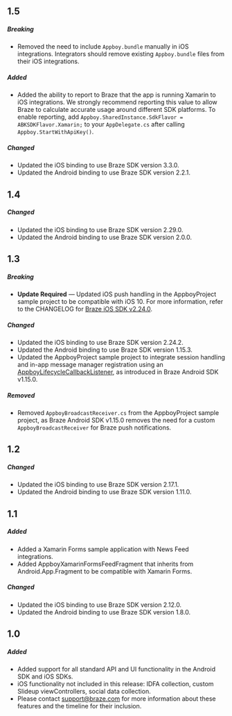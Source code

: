 ## 1.5

##### Breaking
- Removed the need to include `Appboy.bundle` manually in iOS integrations. Integrators should remove existing `Appboy.bundle` files from their iOS integrations.

##### Added
- Added the ability to report to Braze that the app is running Xamarin to iOS integrations. We strongly recommend reporting this value to allow Braze to calculate accurate usage around different SDK platforms. To enable reporting, add `Appboy.SharedInstance.SdkFlavor = ABKSDKFlavor.Xamarin;` to your `AppDelegate.cs` after calling `Appboy.StartWithApiKey()`.

##### Changed
- Updated the iOS binding to use Braze SDK version 3.3.0.
- Updated the Android binding to use Braze SDK version 2.2.1.

## 1.4

##### Changed
- Updated the iOS binding to use Braze SDK version 2.29.0.
- Updated the Android binding to use Braze SDK version 2.0.0.

## 1.3

##### Breaking
- **Update Required** — Updated iOS push handling in the AppboyProject sample project to be compatible with iOS 10. For more information, refer to the CHANGELOG for [Braze iOS SDK v2.24.0](https://github.com/Appboy/appboy-ios-sdk/blob/master/CHANGELOG.md#2240).

##### Changed
- Updated the iOS binding to use Braze SDK version 2.24.2.
- Updated the Android binding to use Braze SDK version 1.15.3.
- Updated the AppboyProject sample project to integrate session handling and in-app message manager registration using an [AppboyLifecycleCallbackListener](https://github.com/Appboy/appboy-android-sdk/blob/master/android-sdk-ui/src/com/appboy/AppboyLifecycleCallbackListener.java), as introduced in Braze Android SDK v1.15.0.

##### Removed
- Removed `AppboyBroadcastReceiver.cs` from the AppboyProject sample project, as Braze Android SDK v1.15.0 removes the need for a custom `AppboyBroadcastReceiver` for Braze push notifications.

## 1.2

##### Changed
- Updated the iOS binding to use Braze SDK version 2.17.1.
- Updated the Android binding to use Braze SDK version 1.11.0.

## 1.1

##### Added
- Added a Xamarin Forms sample application with News Feed integrations.
- Added AppboyXamarinFormsFeedFragment that inherits from Android.App.Fragment to be compatible with Xamarin Forms.

##### Changed
- Updated the iOS binding to use Braze SDK version 2.12.0.
- Updated the Android binding to use Braze SDK version 1.8.0.

## 1.0

##### Added
- Added support for all standard API and UI functionality in the Android SDK and iOS SDKs.
- iOS functionality not included in this release: IDFA collection, custom Slideup viewControllers, social data collection.
- Please contact support@braze.com for more information about these features and the timeline for their inclusion.
